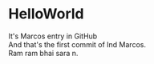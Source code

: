 # HelloWorld
It's Marcos entry in GitHub
<br>
And that's the first commit of Ind Marcos.
<br>
Ram ram bhai sara n.